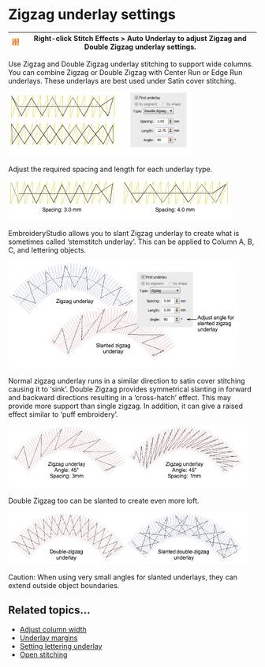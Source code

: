 # Zigzag underlay settings

| ![AutoUnderlay00041.png](assets/AutoUnderlay00041.png) | Right-click Stitch Effects > Auto Underlay to adjust Zigzag and Double Zigzag underlay settings. |
| ------------------------------------------------------ | ------------------------------------------------------------------------------------------------ |

Use Zigzag and Double Zigzag underlay stitching to support wide columns. You can combine Zigzag or Double Zigzag with Center Run or Edge Run underlays. These underlays are best used under Satin cover stitching.

![underlays00042.png](assets/underlays00042.png)

Adjust the required spacing and length for each underlay type.

![underlays00045.png](assets/underlays00045.png)

EmbroideryStudio allows you to slant Zigzag underlay to create what is sometimes called ‘stemstitch underlay’. This can be applied to Column A, B, C, and lettering objects.

![underlays00048.png](assets/underlays00048.png)

Normal zigzag underlay runs in a similar direction to satin cover stitching causing it to ‘sink’. Double Zigzag provides symmetrical slanting in forward and backward directions resulting in a ‘cross-hatch’ effect. This may provide more support than single zigzag. In addition, it can give a raised effect similar to ‘puff embroidery’.

![underlays00051.png](assets/underlays00051.png)

Double Zigzag too can be slanted to create even more loft.

![underlays00054.png](assets/underlays00054.png)

Caution: When using very small angles for slanted underlays, they can extend outside object boundaries.

## Related topics...

- [Adjust column width](Adjust_column_width)
- [Underlay margins](Underlay_margins)
- [Setting lettering underlay](../../Lettering/lettering_advanced/Setting_lettering_underlay)
- [Open stitching](../../Decorative/specialty/Open_stitching)

